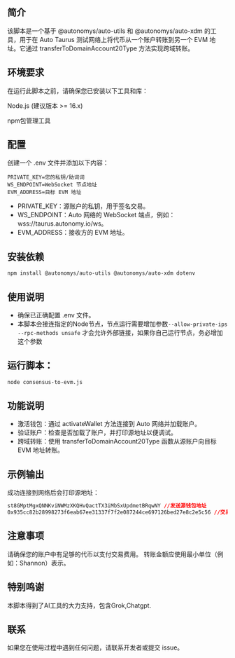 ## 简介

该脚本是一个基于 @autonomys/auto-utils 和 @autonomys/auto-xdm 的工具，用于在 Auto Taurus 测试网络上将代币从一个账户转账到另一个 EVM 地址。它通过 transferToDomainAccount20Type 方法实现跨域转账。

## 环境要求

在运行此脚本之前，请确保您已安装以下工具和库：

Node.js (建议版本 >= 16.x)

npm包管理工具

## 配置

创建一个 .env 文件并添加以下内容：

```env
PRIVATE_KEY=您的私钥/助词词
WS_ENDPOINT=WebSocket 节点地址
EVM_ADDRESS=目标 EVM 地址
```

- PRIVATE_KEY：源账户的私钥，用于签名交易。
- WS_ENDPOINT：Auto 网络的 WebSocket 端点，例如：wss://taurus.autonomy.io/ws。
- EVM_ADDRESS：接收方的 EVM 地址。

## 安装依赖

``` bash
npm install @autonomys/auto-utils @autonomys/auto-xdm dotenv
```
## 使用说明

- 确保已正确配置 .env 文件。
- 本脚本会接连指定的Node节点，节点运行需要增加参数`--allow-private-ips --rpc-methods unsafe` 才会允许外部链接，如果你自己运行节点，务必增加这个参数


## 运行脚本：

``` bash
node consensus-to-evm.js
```

##  功能说明

- 激活钱包：通过 activateWallet 方法连接到 Auto 网络并加载账户。
- 验证账户：检查是否加载了账户，并打印源地址以便调试。
- 跨域转账：使用 transferToDomainAccount20Type 函数从源账户向目标 EVM 地址转账。

## 示例输出
成功连接到网络后会打印源地址：
``` css
st8GMptMgxQNNKviNWMzXKQHvQactTX3iMbSxUpdmetBRqwNY //发送源钱包地址
0x935cc82b28998273f6eab67ee31337f7f2e087244ce697126bed27e8c2e5c56 //交易哈希
```

## 注意事项

请确保您的账户中有足够的代币以支付交易费用。
转账金额应使用最小单位（例如：Shannon）表示。

## 特别鸣谢
本脚本得到了AI工具的大力支持，包含Grok,Chatgpt.

## 联系
如果您在使用过程中遇到任何问题，请联系开发者或提交 issue。